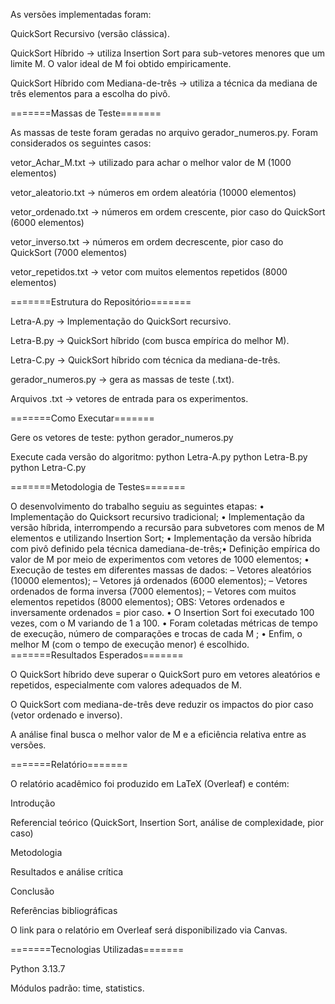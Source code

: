 As versões implementadas foram:

QuickSort Recursivo (versão clássica).

QuickSort Híbrido → utiliza Insertion Sort para sub-vetores menores que um limite M. O valor ideal de M foi obtido empiricamente.

QuickSort Híbrido com Mediana-de-três → utiliza a técnica da mediana de três elementos para a escolha do pivô.

=======Massas de Teste=======

As massas de teste foram geradas no arquivo gerador_numeros.py. Foram considerados os seguintes casos:

vetor_Achar_M.txt → utilizado para achar o melhor valor de M (1000 elementos)

vetor_aleatorio.txt → números em ordem aleatória (10000 elementos)

vetor_ordenado.txt → números em ordem crescente, pior caso do QuickSort (6000 elementos)

vetor_inverso.txt → números em ordem decrescente, pior caso do QuickSort (7000 elementos)

vetor_repetidos.txt → vetor com muitos elementos repetidos (8000 elementos)



=======Estrutura do Repositório=======

Letra-A.py → Implementação do QuickSort recursivo.

Letra-B.py → QuickSort híbrido (com busca empírica do melhor M).

Letra-C.py → QuickSort híbrido com técnica da mediana-de-três.

gerador_numeros.py → gera as massas de teste (.txt).

Arquivos .txt → vetores de entrada para os experimentos.

=======Como Executar=======

Gere os vetores de teste:
python gerador_numeros.py

Execute cada versão do algoritmo:
python Letra-A.py
python Letra-B.py
python Letra-C.py

=======Metodologia de Testes=======

O desenvolvimento do trabalho seguiu as seguintes etapas:
    • Implementação do Quicksort recursivo tradicional;
    • Implementação da versão híbrida, interrompendo a recursão para subvetores com menos de M elementos e utilizando Insertion Sort;
    • Implementação da versão híbrida com pivô definido pela técnica damediana-de-três;• Definição empírica do valor de M por meio de experimentos com             vetores de 1000 elementos;
    • Execução de testes em diferentes massas de dados:
        – Vetores aleatórios (10000 elementos);
        – Vetores já ordenados (6000 elementos);
        – Vetores ordenados de forma inversa (7000 elementos);
        – Vetores com muitos elementos repetidos (8000 elementos);
    OBS: Vetores ordenados e inversamente ordenados = pior caso.
    • O Insertion Sort foi executado 100 vezes, com o M variando de 1 a 100.
    • Foram coletadas métricas de tempo de execução, número de comparações e trocas de cada M ;
    • Enfim, o melhor M (com o tempo de execução menor) é escolhido.
=======Resultados Esperados=======

O QuickSort híbrido deve superar o QuickSort puro em vetores aleatórios e repetidos, especialmente com valores adequados de M.

O QuickSort com mediana-de-três deve reduzir os impactos do pior caso (vetor ordenado e inverso).

A análise final busca o melhor valor de M e a eficiência relativa entre as versões.

=======Relatório=======

O relatório acadêmico foi produzido em LaTeX (Overleaf) e contém:

Introdução

Referencial teórico (QuickSort, Insertion Sort, análise de complexidade, pior caso)

Metodologia

Resultados e análise crítica

Conclusão

Referências bibliográficas

O link para o relatório em Overleaf será disponibilizado via Canvas.

=======Tecnologias Utilizadas=======

Python 3.13.7

Módulos padrão: time, statistics.







